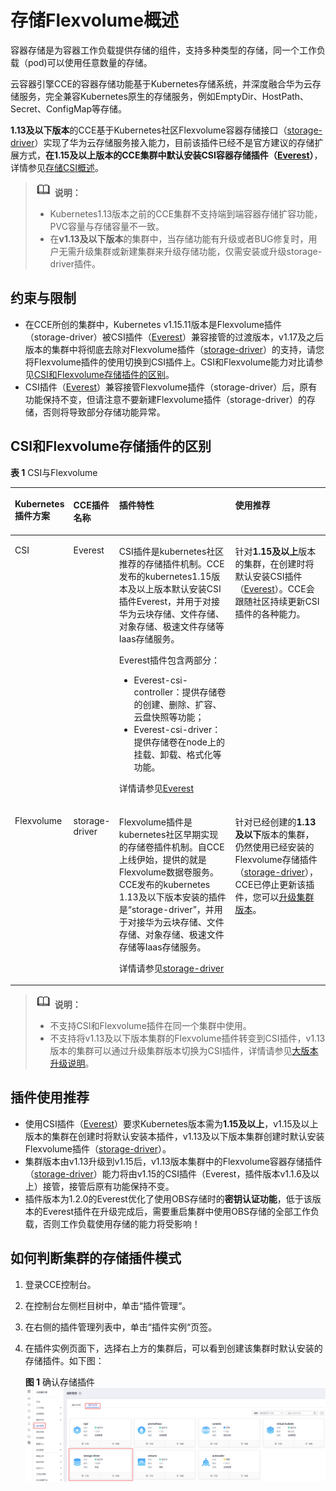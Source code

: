 # 存储Flexvolume概述<a name="cce_01_0306"></a>

容器存储是为容器工作负载提供存储的组件，支持多种类型的存储，同一个工作负载（pod\)可以使用任意数量的存储。

云容器引擎CCE的容器存储功能基于Kubernetes存储系统，并深度融合华为云存储服务，完全兼容Kubernetes原生的存储服务，例如EmptyDir、HostPath、Secret、ConfigMap等存储。

**1.13及以下版本**的CCE基于Kubernetes社区Flexvolume容器存储接口（[storage-driver](storage-driver（系统资源插件-必装）.md)）实现了华为云存储服务接入能力，目前该插件已经不是官方建议的存储扩展方式，**在1.15及以上版本的CCE集群中默认安装CSI容器存储插件（[Everest](Everest（系统资源插件-必装）.md)）**，详情参见[存储CSI概述](存储CSI概述.md)。

>![](public_sys-resources/icon-note.gif) **说明：** 
>-   Kubernetes1.13版本之前的CCE集群不支持端到端容器存储扩容功能，PVC容量与存储容量不一致。
>-   在**v1.13及以下版本**的集群中，当存储功能有升级或者BUG修复时，用户无需升级集群或新建集群来升级存储功能，仅需安装或升级storage-driver插件。

## 约束与限制<a name="section3993231122718"></a>

-   在CCE所创的集群中，Kubernetes v1.15.11版本是Flexvolume插件（storage-driver）被CSI插件（[Everest](Everest（系统资源插件-必装）.md)）兼容接管的过渡版本，v1.17及之后版本的集群中将彻底去除对Flexvolume插件（[storage-driver](storage-driver（系统资源插件-必装）.md)）的支持，请您将Flexvolume插件的使用切换到CSI插件上。CSI和Flexvolume能力对比请参见[CSI和Flexvolume存储插件的区别](#section86752053123513)。
-   CSI插件（[Everest](Everest（系统资源插件-必装）.md)）兼容接管Flexvolume插件（storage-driver）后，原有功能保持不变，但请注意不要新建Flexvolume插件（storage-driver）的存储，否则将导致部分存储功能异常。

## CSI和Flexvolume存储插件的区别<a name="section86752053123513"></a>

**表 1**  CSI与Flexvolume

<a name="cce_01_0042_table9704165418310"></a>
<table><thead align="left"><tr id="cce_01_0042_row1757135413114"><th class="cellrowborder" valign="top" width="16.520000000000003%" id="mcps1.2.5.1.1"><p id="cce_01_0042_p177571954173119"><a name="cce_01_0042_p177571954173119"></a><a name="cce_01_0042_p177571954173119"></a>Kubernetes插件方案</p>
</th>
<th class="cellrowborder" valign="top" width="13.450000000000001%" id="mcps1.2.5.1.2"><p id="cce_01_0042_p105501460334"><a name="cce_01_0042_p105501460334"></a><a name="cce_01_0042_p105501460334"></a>CCE插件名称</p>
</th>
<th class="cellrowborder" valign="top" width="38.57%" id="mcps1.2.5.1.3"><p id="cce_01_0042_p575715443110"><a name="cce_01_0042_p575715443110"></a><a name="cce_01_0042_p575715443110"></a>插件特性</p>
</th>
<th class="cellrowborder" valign="top" width="31.46%" id="mcps1.2.5.1.4"><p id="cce_01_0042_p97571054183119"><a name="cce_01_0042_p97571054183119"></a><a name="cce_01_0042_p97571054183119"></a>使用推荐</p>
</th>
</tr>
</thead>
<tbody><tr id="cce_01_0042_row5119842113215"><td class="cellrowborder" valign="top" width="16.520000000000003%" headers="mcps1.2.5.1.1 "><p id="cce_01_0042_p97574546316"><a name="cce_01_0042_p97574546316"></a><a name="cce_01_0042_p97574546316"></a><span>CSI</span></p>
</td>
<td class="cellrowborder" valign="top" width="13.450000000000001%" headers="mcps1.2.5.1.2 "><p id="cce_01_0042_p0550106143311"><a name="cce_01_0042_p0550106143311"></a><a name="cce_01_0042_p0550106143311"></a>Everest</p>
</td>
<td class="cellrowborder" valign="top" width="38.57%" headers="mcps1.2.5.1.3 "><p id="cce_01_0042_p137578549318"><a name="cce_01_0042_p137578549318"></a><a name="cce_01_0042_p137578549318"></a><span>CSI</span><span>插件是</span><span>kubernetes</span><span>社区推荐的存储插件机制。</span><span>CCE</span><span>发布的</span><span>kubernetes1.15</span><span>版本及以上版本默认安装</span><span>CSI</span><span>插件</span><span>Everest</span><span>，并用于对接华为云块存储、文件存储、对象存储、极速文件存储等</span><span>Iaas</span><span>存储服务。</span></p>
<p id="cce_01_0042_p11757754123115"><a name="cce_01_0042_p11757754123115"></a><a name="cce_01_0042_p11757754123115"></a><span>Everest</span><span>插件包含两部分：</span></p>
<a name="cce_01_0042_ul6619114334611"></a><a name="cce_01_0042_ul6619114334611"></a><ul id="cce_01_0042_ul6619114334611"><li><span>Everest-</span><span>csi</span><span>-controller</span><span>：提供存储卷的创建、删除、扩容、云盘快照等功能；</span></li><li><span>Everest-</span><span>csi</span><span>-driver</span><span>：提供存储卷在</span><span>node</span><span>上的挂载、卸载、格式化等功能。</span></li></ul>
<p id="cce_01_0042_p1387091118582"><a name="cce_01_0042_p1387091118582"></a><a name="cce_01_0042_p1387091118582"></a>详情请参见<a href="Everest（系统资源插件-必装）.md">Everest</a></p>
</td>
<td class="cellrowborder" valign="top" width="31.46%" headers="mcps1.2.5.1.4 "><p id="cce_01_0042_p516783510588"><a name="cce_01_0042_p516783510588"></a><a name="cce_01_0042_p516783510588"></a>针对<strong id="cce_01_0042_b6889332175813"><a name="cce_01_0042_b6889332175813"></a><a name="cce_01_0042_b6889332175813"></a>1.15及以上</strong>版本的集群，在创建时将默认安装CSI插件（<a href="Everest（系统资源插件-必装）.md">Everest</a>）。CCE会跟随社区持续更新CSI插件的各种能力。</p>
</td>
</tr>
<tr id="cce_01_0042_row4757195473110"><td class="cellrowborder" valign="top" width="16.520000000000003%" headers="mcps1.2.5.1.1 "><p id="cce_01_0042_p1175710548316"><a name="cce_01_0042_p1175710548316"></a><a name="cce_01_0042_p1175710548316"></a><span>Flexvolume</span></p>
</td>
<td class="cellrowborder" valign="top" width="13.450000000000001%" headers="mcps1.2.5.1.2 "><p id="cce_01_0042_p45508612335"><a name="cce_01_0042_p45508612335"></a><a name="cce_01_0042_p45508612335"></a>storage-driver</p>
</td>
<td class="cellrowborder" valign="top" width="38.57%" headers="mcps1.2.5.1.3 "><p id="cce_01_0042_p19757145483115"><a name="cce_01_0042_p19757145483115"></a><a name="cce_01_0042_p19757145483115"></a><span>Flexvolume</span><span>插件是</span><span>kubernetes</span><span>社区早期实现的存储卷插件机制。自</span><span>CCE</span><span>上线伊始，提供的就是</span><span>Flexvolume</span><span>数据卷服务。</span><span>CCE</span><span>发布的</span><span>kubernetes</span><span> 1.13</span><span>及以下版本安装的插件是“</span><span>storage-driver</span><span>”，并用于对接华为云块存储、文件存储、对象存储、极速文件存储等</span><span>Iaas</span><span>存储服务。</span></p>
<p id="cce_01_0042_p16757654153113"><a name="cce_01_0042_p16757654153113"></a><a name="cce_01_0042_p16757654153113"></a>详情请参见<a href="storage-driver（系统资源插件-必装）.md">storage-driver</a></p>
</td>
<td class="cellrowborder" valign="top" width="31.46%" headers="mcps1.2.5.1.4 "><p id="cce_01_0042_p18569134265811"><a name="cce_01_0042_p18569134265811"></a><a name="cce_01_0042_p18569134265811"></a>针对已经创建的<strong id="cce_01_0042_b149171340145819"><a name="cce_01_0042_b149171340145819"></a><a name="cce_01_0042_b149171340145819"></a>1.13及以下</strong>版本的集群，仍然使用已经安装的Flexvolume存储插件（<a href="storage-driver（系统资源插件-必装）.md">storage-driver</a>），CCE已停止更新该插件，您可以<a href="升级集群（1-13及以下版本）.md">升级集群版本</a>。</p>
</td>
</tr>
</tbody>
</table>

>![](public_sys-resources/icon-note.gif) **说明：** 
>-   不支持CSI和Flexvolume插件在同一个集群中使用。
>-   不支持将v1.13及以下版本集群的Flexvolume插件转变到CSI插件，v1.13版本的集群可以通过升级集群版本切换为CSI插件，详情请参见[大版本升级说明](集群升级概述.md#section16738338445)。

## 插件使用推荐<a name="section8895112716599"></a>

-   使用CSI插件（[Everest](Everest（系统资源插件-必装）.md)）要求Kubernetes版本需为**1.15及以上**，v1.15及以上版本的集群在创建时将默认安装本插件，v1.13及以下版本集群创建时默认安装Flexvolume插件（[storage-driver](storage-driver（系统资源插件-必装）.md)）。
-   集群版本由v1.13升级到v1.15后，v1.13版本集群中的Flexvolume容器存储插件（[storage-driver](storage-driver（系统资源插件-必装）.md)）能力将由v1.15的CSI插件（Everest，插件版本v1.1.6及以上）接管，接管后原有功能保持不变。
-   插件版本为1.2.0的Everest优化了使用OBS存储时的**密钥认证功能**，低于该版本的Everest插件在升级完成后，需要重启集群中使用OBS存储的全部工作负载，否则工作负载使用存储的能力将受影响！

## 如何判断集群的存储插件模式<a name="section366174392017"></a>

1.  登录CCE控制台。
2.  在控制台左侧栏目树中，单击“插件管理“。
3.  在右侧的插件管理列表中，单击“插件实例“页签。
4.  在插件实例页面下，选择右上方的集群后，可以看到创建该集群时默认安装的存储插件。如下图：

    **图 1**  确认存储插件<a name="fig18171214131016"></a>  
    ![](figures/确认存储插件-29.png "确认存储插件-29")



